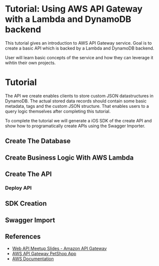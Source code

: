 # Tutorial: Using AWS API Gateway with a Lambda and DynamoDB backend
This tutorial gives an introduction to AWS API Gateway service. Goal is to create a basic API which is backed by a Lambda and DynamoDB backend.

User will learn basic concepts of the service and how they can leverage it wihtin their own projects.

# Tutorial

The API we create enables clients to store custom JSON datastructures in DynamoDB. The actual stored data records should contain some basic metadata, tags and the custom JSON structure. That enables users to a query logic themselves after completing this tutorial.

To complete the tutorial we will generate a iOS SDK of the create API and show how to programatically create APIs using the Swagger Importer.

## Create The Database

## Create Business Logic With AWS Lambda

## Create The API

### Deploy API

## SDK Creation

## Swagger Import

## References
* [Web API Meetup Slides - Amazon API Gateway](http://slides.com/nilsmeder/apigateway)
* [AWS API Gateway PetShop App](https://github.com/awslabs/api-gateway-secure-pet-store)
* [AWS Documentation](https://aws.amazon.com/de/api-gateway/)
